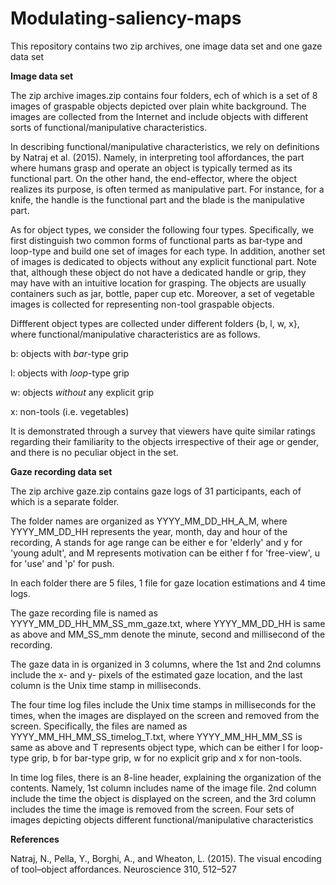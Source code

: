 # Modulating-saliency-maps
This repository contains two zip archives, one image data set and one gaze data set

**Image data set**

The zip archive images.zip contains four folders, ech of which is a set of 8 images of graspable objects depicted over plain white background. The images are collected from the Internet and include objects with different sorts of functional/manipulative characteristics.

In describing functional/manipulative characteristics, we rely on definitions by Natraj et al. (2015). Namely, in interpreting tool affordances, the part where humans grasp and operate an object is typically
termed as its functional part. On the other hand, the end-effector, where the object realizes its purpose, is often termed as manipulative part. For instance, for a knife, the handle is the functional part and the blade is the manipulative part. 

As for object types, we consider the following four types. Specifically, we first distinguish two common forms of functional parts as bar-type and loop-type and build one set of images for each type. In addition, another set of images is dedicated to objects without any explicit functional part. Note that, although these object do not have a dedicated handle or grip, they may have with an intuitive location for grasping. The objects are usually containers such as jar, bottle, paper cup etc.  Moreover, a set of vegetable images is collected for representing non-tool graspable objects. 

Diffferent object types are collected under different folders {b, l, w, x}, where functional/manipulative characteristics are as follows.

 b: objects with *bar*-type grip   
 
 l:  objects with *loop*-type grip  
 
 w:  objects *without* any explicit grip   
 
 x:   non-tools (i.e. vegetables)  

It is demonstrated through a survey that viewers have quite similar ratings regarding their familiarity to the objects irrespective of their age or gender, and there is no peculiar object in the set.

**Gaze recording data set**

The zip archive gaze.zip contains gaze logs of 31 participants, each of which is a separate folder. 

The folder names are organized as YYYY_MM_DD_HH_A_M, where YYYY_MM_DD_HH represents the year, month, day and hour of the recording, A stands for age range can be either e for 'elderly' and y for 'young adult', and M represents motivation can be either f for 'free-view', u for 'use' and 'p' for push.

In each folder there are 5 files, 1 file for gaze location estimations and 4 time logs.

The gaze recording file is named as YYYY_MM_DD_HH_MM_SS_mm_gaze.txt, where YYYY_MM_DD_HH is same as above and MM_SS_mm denote the minute, second and millisecond of the recording.

The gaze data in is organized in 3 columns,  where the 1st and 2nd columns include the x- and y- pixels of the estimated gaze location, and the last column is the Unix time stamp in milliseconds. 

The four time log files include the Unix time stamps in milliseconds for the times, when the images are displayed on the screen and removed from the screen. Specifically, the files are named as YYYY_MM_HH_MM_SS_timelog_T.txt, where  YYYY_MM_HH_MM_SS is same as above and T represents object type, which can be either l for loop-type grip, b for bar-type grip, w for no explicit grip and x for non-tools.

In time log files, there is an 8-line header, explaining the organization of the contents. Namely, 1st column includes name of the image file. 2nd column include the time the object is displayed on the screen, and the 3rd column includes the time the image is removed from the screen. Four sets of images depicting objects different functional/manipulative characteristics

**References**

Natraj, N., Pella, Y., Borghi, A., and Wheaton, L. (2015). The visual encoding of tool–object affordances.
Neuroscience 310, 512–527
